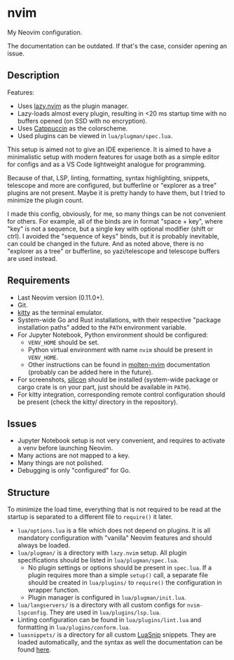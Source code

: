 # nvim

My Neovim configuration.

The documentation can be outdated. If that's the case, consider opening an
issue.

## Description

Features:

- Uses [lazy.nvim](https://lazy.folke.io/) as the plugin manager.
- Lazy-loads almost every plugin, resulting in <20 ms startup time with no
  buffers opened (on SSD with no encryption).
- Uses [Catppuccin](https://github.com/catppuccin/nvim) as the colorscheme.
- Used plugins can be viewed in `lua/plugman/spec.lua`.

This setup is aimed not to give an IDE experience. It is aimed to have a
minimalistic setup with modern features for usage both as a simple editor for
configs and as a VS Code lightweight analogue for programming.

Because of that, LSP, linting, formatting, syntax highlighting, snippets,
telescope and more are configured, but bufferline or "explorer as a tree"
plugins are not present. Maybe it is pretty handy to have them, but I tried to
minimize the plugin count.

I made this config, obviously, for me, so many things can be not convenient for
others. For example, all of the binds are in format "space + key", where "key"
is not a sequence, but a single key with optional modifier (shift or ctrl). I
avoided the "sequence of keys" binds, but it is probably inevitable, can could
be changed in the future. And as noted above, there is no "explorer as a tree"
or bufferline, so yazi/telescope and telescope buffers are used instead.

## Requirements

- Last Neovim version (0.11.0+).
- Git.
- [kitty](https://github.com/stevearc/conform.nvim) as the terminal emulator.
- System-wide Go and Rust installations, with their respective "package
  installation paths" added to the `PATH` environment variable.
- For Jupyter Notebook, Python environment should be configured:
  - `VENV_HOME` should be set.
  - Python virtual environment with name `nvim` should be present in
    `VENV_HOME`.
  - Other instructions can be found in
    [molten-nvim](https://github.com/benlubas/molten-nvim) documentation
    (probably can be added here in the future).
- For screenshots, [silicon](https://github.com/Aloxaf/silicon) should be
  installed (system-wide package or cargo crate is on your part, just should be
  available in `PATH`).
- For kitty integration, corresponding remote control configuration should be
  present (check the kitty/ directory in the repository).

## Issues

- Jupyter Notebook setup is not very convenient, and requires to activate a venv
  before launching Neovim.
- Many actions are not mapped to a key.
- Many things are not polished.
- Debugging is only "configured" for Go.

## Structure

To minimize the load time, everything that is not required to be read at the
startup is separated to a different file to `require()` it later.

- `lua/options.lua` is a file which does not depend on plugins. It is all
  mandatory configuration with "vanilla" Neovim features and should always be
  loaded.
- `lua/plugman/` is a directory with `lazy.nvim` setup. All plugin
  specifications should be listed in `lua/plugman/spec.lua`.
  - No plugin settings or options should be present in `spec.lua`. If a plugin
    requires more than a simple `setup()` call, a separate file should be
    created in `lua/plugins/` to `require()` the configuration in wrapper
    function.
  - Plugin manager is configured in `lua/plugman/init.lua`.
- `lua/langservers/` is a directory with all custom configs for
  `nvim-lspconfig`. They are used in `lua/plugins/lsp.lua`.
- Linting configuration can be found in `lua/plugins/lint.lua` and formatting in
  `lua/plugins/conform.lua`.
- `luasnippets/` is a directory for all custom
  [LuaSnip](https://github.com/L3MON4D3/LuaSnip) snippets. They are loaded
  automatically, and the syntax as well the documentation can be found
  [here](https://github.com/L3MON4D3/LuaSnip/blob/master/DOC.md#lua).
